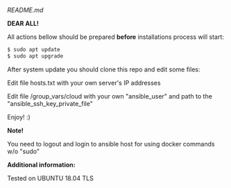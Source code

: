 *README.md*

**DEAR ALL!**

All actions bellow should be prepared **before** installations process will start:

```sh
$ sudo apt update
$ sudo apt upgrade
```

After system update you should clone this repo and edit some files:

Edit file hosts.txt with your own server's IP addresses

Edit file /group_vars/cloud with your own "ansible_user" and path to the "ansible_ssh_key_private_file"

Enjoy! :)

**Note!**

You need to logout and login to ansible host for using docker commands w/o "sudo"

**Additional information:**

Tested on UBUNTU 18.04 TLS

